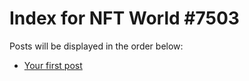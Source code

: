 # Index for NFT World #7503
Posts will be displayed in the order below:

- [Your first post](./001-first.md)

